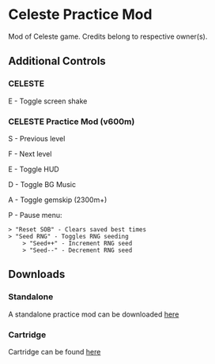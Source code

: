 # Celeste Practice Mod
Mod of Celeste game. Credits belong to respective owner(s).
## Additional Controls
### CELESTE
E - Toggle screen shake
### CELESTE Practice Mod (v600m)
S - Previous level

F - Next level

E - Toggle HUD

D - Toggle BG Music

A - Toggle gemskip (2300m+)

P - Pause menu:

    > "Reset SOB" - Clears saved best times
    > "Seed RNG" - Toggles RNG seeding
        > "Seed++" - Increment RNG seed
        > "Seed--" - Decrement RNG seed
## Downloads
### Standalone
A standalone practice mod can be downloaded [here](https://celesteclassic.github.io/downloads.html)
### Cartridge
Cartridge can be found [here](https://github.com/stevenfelix505/Celeste-Practice-Mod/blob/master/celeste_practice_mod.p8.png)
